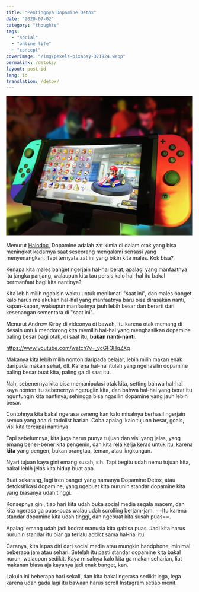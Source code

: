 ```yaml
---
title: "Pentingnya Dopamine Detox"
date: "2020-07-02"
category: "thoughts"
tags:
  - "social"
  - "online life"
  - "concept"
coverImage: "/img/pexels-pixabay-371924.webp"
permalink: /detoks/
layout: post-id
lang: id
translation: /detox/
---
```


![](/img/pexels-pixabay-371924.webp)

Menurut [Halodoc](https://www.halodoc.com/jangan-salah-inilah-penjelasan-tentang-dopamin), Dopamine adalah zat kimia di dalam otak yang bisa meningkat kadarnya saat seseorang mengalami sensasi yang menyenangkan. Tapi ternyata zat ini yang bikin kita males. Kok bisa?

Kenapa kita males banget ngerjain hal-hal berat, apalagi yang manfaatnya itu jangka panjang, walaupun kita tau persis kalo hal-hal itu bakal bermanfaat bagi kita nantinya?

Kita lebih milih ngabisin waktu untuk menikmati "saat ini", dan males banget kalo harus melakukan hal-hal yang manfaatnya baru bisa dirasakan nanti, kapan-kapan, walaupun manfaatnya jauh lebih besar dan berarti dari kesenangan sementara di "saat ini".

Menurut Andrew Kirby di videonya di bawah, itu karena otak memang di desain untuk mendorong kita memilih hal-hal yang menghasilkan dopamine paling besar bagi otak, di saat itu, **bukan nanti-nanti**.

https://www.youtube.com/watch?v=_vcGF3HqZXg

Makanya kita lebih milih nonton daripada belajar, lebih milih makan enak daripada makan sehat, dll. Karena hal-hal itulah yang ngehasilin dopamine paling besar buat kita, paling ga di saat itu.

Nah, sebenernya kita bisa memanipulasi otak kita, setting bahwa hal-hal kaya nonton itu sebenernya ngerugiin kita, dan bahwa hal-hal yang berat itu nguntungin kita nantinya, sehingga bisa ngasilin dopamine yang jauh lebih besar.

Contohnya kita bakal ngerasa seneng kan kalo misalnya berhasil ngerjain semua yang ada di todolist harian. Coba apalagi kalo tujuan besar, goals, visi kita tercapai nantinya.

Tapi sebelumnya, kita juga harus punya tujuan dan visi yang jelas, yang emang bener-bener kita pengenin, dan kita rela kerja keras untuk itu, karena **kita** yang pengen, bukan orangtua, teman, atau lingkungan.

Nyari tujuan kaya gini emang susah, sih. Tapi begitu udah nemu tujuan kita, bakal lebih jelas kita hidup buat apa.

Buat sekarang, lagi tren banget yang namanya Dopamine Detox, atau detoksifikasi dopamine, yang ngebuat kita nurunin standar dopamine kita yang biasanya udah tinggi.

Konsepnya gini, tiap hari kita udah buka social media segala macem, dan kita ngerasa ga puas-puas walau udah scrolling berjam-jam. ==Itu karena standar dopamine kita udah tinggi, dan ngebuat kita susah puas==.

Apalagi emang udah jadi kodrat manusia kita gabisa puas. Jadi kita harus nurunin standar itu biar ga terlalu addict sama hal-hal itu.

Caranya, kita lepas diri dari social media atau mungkin handphone, minimal beberapa jam atau sehari. Setelah itu pasti standar dopamine kita bakal nurun, walaupun sedikit. Kaya misalnya kalo kita ga makan seharian, liat makanan biasa aja kayanya jadi enak banget, kan.

Lakuin ini beberapa hari sekali, dan kita bakal ngerasa sedikit lega, lega karena udah gada lagi itu bawaan harus scroll Instagram setiap menit.
